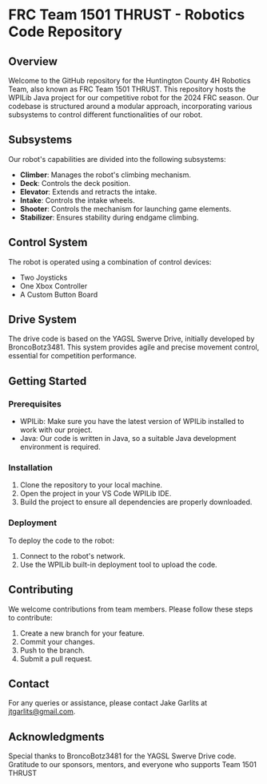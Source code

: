 # FRC Team 1501 THRUST - Robotics Code Repository
## Overview
Welcome to the GitHub repository for the Huntington County 4H Robotics Team, also known as FRC Team 1501 THRUST. This repository hosts the WPILib Java project for our competitive robot for the 2024 FRC season. Our codebase is structured around a modular approach, incorporating various subsystems to control different functionalities of our robot.

## Subsystems
Our robot's capabilities are divided into the following subsystems:

- **Climber**: Manages the robot's climbing mechanism.
- **Deck**: Controls the deck position.
- **Elevator**: Extends and retracts the intake.
- **Intake**: Controls the intake wheels.
- **Shooter**: Controls the mechanism for launching game elements.
- **Stabilizer**: Ensures stability during endgame climbing.
## Control System
The robot is operated using a combination of control devices:

- Two Joysticks
- One Xbox Controller
- A Custom Button Board
## Drive System
The drive code is based on the YAGSL Swerve Drive, initially developed by BroncoBotz3481. This system provides agile and precise movement control, essential for competition performance.

## Getting Started
### Prerequisites
- WPILib: Make sure you have the latest version of WPILib installed to work with our project.
- Java: Our code is written in Java, so a suitable Java development environment is required.
### Installation
1. Clone the repository to your local machine.
1. Open the project in your VS Code WPILib IDE.
1. Build the project to ensure all dependencies are properly downloaded.
### Deployment
To deploy the code to the robot:

1. Connect to the robot's network.
1. Use the WPILib built-in deployment tool to upload the code.
## Contributing
We welcome contributions from team members. Please follow these steps to contribute:

1. Create a new branch for your feature.
1. Commit your changes.
1. Push to the branch.
1. Submit a pull request.
## Contact
For any queries or assistance, please contact Jake Garlits at jtgarlits@gmail.com.

## Acknowledgments
Special thanks to BroncoBotz3481 for the YAGSL Swerve Drive code.
Gratitude to our sponsors, mentors, and everyone who supports Team 1501 THRUST
